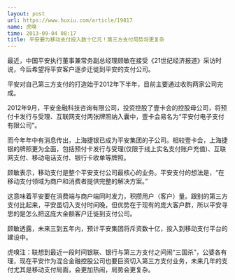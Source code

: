 ```yaml
---
layout: post
url: https://www.huxiu.com/article/19817
name: 虎嗅
time: 2013-09-04 08:17
title: 平安要为移动支付投入数十亿元！第三方支付局势将更复杂
---
```

最近，中国平安执行董事兼常务副总经理顾敏在接受《21世纪经济报道》采访时说，今后希望将平安客户逐步迁徙到平安的支付公司。

平安对自己第三方支付的打造始于2012年下半年，目前主要通过收购两家公司完成。

2012年9月，平安金融科技咨询有限公司，投资控股了壹卡会的控股母公司，将预付卡发行与受理、互联网支付两张牌照纳入囊中，壹卡会易名为“平安付电子支付有限公司”。

而今年年中有消息传出，上海捷银已成为平安集团的子公司。相较壹卡会，上海捷银的牌照更为全面，包括预付卡发行与受理(仅限于线上实名支付账户充值)、互联网支付、移动电话支付、银行卡收单等牌照。

顾敏表示，移动支付是整个平安支付公司最核心的业务。平安支付的想法是，“在移动支付领域为商户和消费者提供完整的解决方案。”

这意味着平安要在消费端与商户端同时发力，积攒用户（客户）量。跟别的第三方支付比起来，平安虽切入支付时间晚，但优势在于现有的庞大客户群，所以平安寻思的是怎么把这庞大金额客户迁徙到支付公司。

顾敏透露，未来三到五年内，预计平安集团将斥资数十亿，投入到移动支付平台的建设中。

虎嗅注：联想到最近一段时间银联、银行与第三方支付之间闹“三国杀”，公婆各有理，现在平安作为混合金融控股公司也要巨资切入第三方支付业务，未来几年的支付尤其是移动支付局面，会更加热闹，局势会更复杂。


